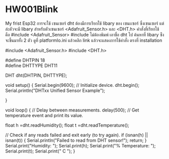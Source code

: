 # HW001Blink
My frist Esp32
การจะใช้ เซนเซอร์ dht ต้องมีการเรียกใช้ libary ของ เซนเเซอร์ ซึ่งเซนเซอร์ แต่ล่ะตัวจะมี libary สำหรับตัวเซนเซอร์
<Adafruit_Sensor.h> และ <DHT.h>
คำสั่งที่เรียกใช้ คือ #include <Adafruit_Sensor> #include <dht> 
ไม่ต้องพิมพ์ เอาชื่อ dht ไป ค้นหาที่ libary ซ่ึงจะขึ้นมาทั้ง 2 ตัว
ดูที่ platformIo.ini แล้วคลิก link แล้วจะแสดงการใช้คำสั่ง ตรงที่ installation


#include <Adafruit_Sensor.h>
#include <DHT.h>

#define DHTPIN 18     
#define DHTTYPE   DHT11     

DHT dht(DHTPIN, DHTTYPE);


void setup() {
  Serial.begin(9600);
  // Initialize device.
  dht.begin();
  Serial.println("DHTxx Unified Sensor Example");
   
 
}

void loop() {
  // Delay between measurements.
  delay(500);
  // Get temperature event and print its value.
  
  float h =dht.readHumidity();
  float t =dht.readTemperature();
  
  // Check if any reads failed and exit early (to try again).
  if (isnan(h) || isnan(t)) {
    Serial.println("Failed to read from DHT sensor!");
    return;
  }
  Serial.print("Humidity: ");
  Serial.print(h);
  Serial.print("%  Temperature: ");
  Serial.print(t);
  Serial.print(" C ");
  }

